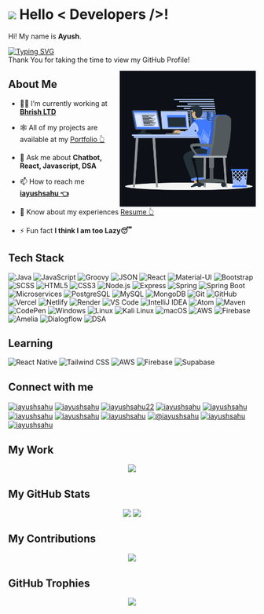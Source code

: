 <h1><img src="https://raw.githubusercontent.com/MartinHeinz/MartinHeinz/master/wave.gif" width="30px"> Hello < Developers />! </h1>
<p align='center'>
   
</p>
<div size='20px'> Hi! My name is <strong>Ayush</strong>. 
   
   [![Typing SVG](https://readme-typing-svg.herokuapp.com?font=Fira+Code&pause=1000&width=435&lines=I+am+a+software+engineer;I+am+a+passionate+web+developer)](https://git.io/typing-svg)
   <br>
   Thank You for taking the time to view my GitHub Profile! 
</div>
<div>
   <img width="55%" align="right" alt="web development" src="https://github.com/iayushsahu/img-for-projects/blob/main/animation_500_kxa883sd.gif" />
</div>
<h2> About Me</h2>

- 👨‍💻 I’m currently working at **[Bhrish LTD](http://bhrish.com/)**

- 🕸️ All of my projects are available at my [Portfolio 👆](https://iayushsahu.github.io/portfolio.v2)

- 💬 Ask me about **Chatbot, React, Javascript, DSA**

- 📫 How to reach me [**iayushsahu 👈**](https://www.linkedin.com/in/iayushsahu)

- 📄 Know about my experiences [Resume 👆](https://docs.google.com/viewer?url=https://raw.githubusercontent.com/iayushsahu/my-resume/main/Ayush_sahu_Cv.pdf)

- ⚡ Fun fact **I think I am too Lazy😴**


<h2> Tech Stack </h2>

![Java](https://img.shields.io/badge/-Java-444444?style=flat&logo=java&logoColor=007ACC)
![JavaScript](https://img.shields.io/badge/-JavaScript-444444?style=flat&logo=javascript&logoColor=007ACC)
![Groovy](https://img.shields.io/badge/-Groovy-444444?style=flat&logo=apache-groovy&logoColor=007ACC)
![JSON](https://img.shields.io/badge/-JSON-444444?style=flat&logo=json&logoColor=007ACC)
![React](https://img.shields.io/badge/-React-444444?style=flat&logo=react&logoColor=007ACC)
![Material-UI](https://img.shields.io/badge/-MUI-444444?style=flat&logo=mui&logoColor=007ACC)
![Bootstrap](https://img.shields.io/badge/-Bootstrap-444444?style=flat&logo=bootstrap&logoColor=007ACC)
![SCSS](https://img.shields.io/badge/-SCSS-444444?style=flat&logo=sass&logoColor=007ACC)
![HTML5](https://img.shields.io/badge/-HTML5-444444?style=flat&logo=html5&logoColor=007ACC)
![CSS3](https://img.shields.io/badge/-CSS3-444444?style=flat&logo=css3&logoColor=007ACC)
![Node.js](https://img.shields.io/badge/-Node.js-444444?style=flat&logo=node.js&logoColor=007ACC)
![Express](https://img.shields.io/badge/-Express-444444?style=flat&logo=express&logoColor=007ACC)
![Spring](https://img.shields.io/badge/-Spring-444444?style=flat&logo=spring&logoColor=007ACC)
![Spring Boot](https://img.shields.io/badge/-SpringBoot-444444?style=flat&logo=spring-boot&logoColor=007ACC)
![Microservices](https://img.shields.io/badge/-Microservices-444444?style=flat&logo=microgen&logoColor=007ACC)
![PostgreSQL](https://img.shields.io/badge/-PostgreSQL-444444?style=flat&logo=postgresql&logoColor=007ACC)
![MySQL](https://img.shields.io/badge/-MySQL-444444?style=flat&logo=mysql&logoColor=007ACC)
![MongoDB](https://img.shields.io/badge/-MongoDB-444444?style=flat&logo=mongodb&logoColor=007ACC)
![Git](https://img.shields.io/badge/-Git-444444?style=flat&logo=git&logoColor=007ACC)
![GitHub](https://img.shields.io/badge/-GitHub-444444?style=flat&logo=github&logoColor=007ACC)
![Vercel](https://img.shields.io/badge/-Vercel-444444?style=flat&logo=vercel&logoColor=007ACC)
![Netlify](https://img.shields.io/badge/-Netlify-444444?style=flat&logo=netlify&logoColor=007ACC)
![Render](https://img.shields.io/badge/-Render-444444?style=flat&logo=render&logoColor=007ACC)
![VS Code](https://img.shields.io/badge/-VSCode-444444?style=flat&logo=visual-studio-code&logoColor=007ACC)
![IntelliJ IDEA](https://img.shields.io/badge/-IntelliJIDEA-444444?style=flat&logo=intellij-idea&logoColor=007ACC)
![Atom](https://img.shields.io/badge/-Atom-444444?style=flat&logo=atom&logoColor=007ACC)
![Maven](https://img.shields.io/badge/-Maven-444444?style=flat&logo=apache-maven&logoColor=007ACC)
![CodePen](https://img.shields.io/badge/-CodePen-444444?style=flat&logo=codepen&logoColor=007ACC)
![Windows](https://img.shields.io/badge/-Windows-444444?style=flat&logo=windows&logoColor=007ACC)
![Linux](https://img.shields.io/badge/-Linux-444444?style=flat&logo=linux&logoColor=007ACC)
![Kali Linux](https://img.shields.io/badge/-Kali_Linux-444444?style=flat&logo=kalilinux&logoColor=007ACC)
![macOS](https://img.shields.io/badge/-macOS-444444?style=flat&logo=apple&logoColor=007ACC)
![AWS](https://img.shields.io/badge/-AWS-444444?style=flat&logo=amazon-aws&logoColor=007ACC)
![Firebase](https://img.shields.io/badge/-Firebase-444444?style=flat&logo=firebase&logoColor=007ACC)
![Amelia](https://img.shields.io/badge/-Amelia.ai-444444?style=flat&logoColor=007ACC)
![Dialogflow](https://img.shields.io/badge/-Dialogflow-444444?style=flat&logo=dialogflow&logoColor=007ACC)
![DSA](https://img.shields.io/badge/-DSA-444444?style=flat&logo=code&logoColor=007ACC)

## Learning 
![React Native](https://img.shields.io/badge/React_Native-20232A?style=for-the-badge&logo=react&logoColor=61DAFB)
![Tailwind CSS](https://img.shields.io/badge/Tailwind_CSS-06B6D4?style=for-the-badge&logo=tailwind-css&logoColor=white)
![AWS](https://img.shields.io/badge/AWS-FF9900?style=for-the-badge&logo=amazon-aws&logoColor=white)
![Firebase](https://img.shields.io/badge/Firebase-FFCA28?style=for-the-badge&logo=firebase&logoColor=black)
![Supabase](https://img.shields.io/badge/Supabase-3ECF8E?style=for-the-badge&logo=supabase&logoColor=white)



<h2> Connect with me </h2>
<a href="https://linkedin.com/in/iayushsahu" target="blank"><img align="center" src="https://raw.githubusercontent.com/rahuldkjain/github-profile-readme-generator/master/src/images/icons/Social/linked-in-alt.svg" alt="iayushsahu" height="20" width="30" /></a>
<a href="https://instagram.com/iayushsahu" target="blank"><img align="center" src="https://raw.githubusercontent.com/rahuldkjain/github-profile-readme-generator/master/src/images/icons/Social/instagram.svg" alt="iayushsahu" height="20" width="30" /></a>
<a href="https://fb.com/iayushsahu22" target="blank"><img align="center" src="https://raw.githubusercontent.com/rahuldkjain/github-profile-readme-generator/master/src/images/icons/Social/facebook.svg" alt="iayushsahu22" height="20" width="30" /></a>
<a href="https://www.hackerrank.com/iayushsahu" target="blank"><img align="center" src="https://raw.githubusercontent.com/rahuldkjain/github-profile-readme-generator/master/src/images/icons/Social/hackerrank.svg" alt="iayushsahu" height="20" width="30" /></a>
<a href="https://twitter.com/iayushsahu" target="blank"><img align="center" src="https://raw.githubusercontent.com/rahuldkjain/github-profile-readme-generator/master/src/images/icons/Social/twitter.svg" alt="iayushsahu" height="20" width="30" /></a>
<a href="https://codepen.io/iayushsahu" target="blank"><img align="center" src="https://raw.githubusercontent.com/rahuldkjain/github-profile-readme-generator/master/src/images/icons/Social/codepen.svg" alt="iayushsahu" height="20" width="30" /></a>
<a href="https://stackoverflow.com/users/iayushsahu" target="blank"><img align="center" src="https://raw.githubusercontent.com/rahuldkjain/github-profile-readme-generator/master/src/images/icons/Social/stack-overflow.svg" alt="iayushsahu" height="20" width="30" /></a>
<a href="https://codesandbox.com/iayushsahu" target="blank"><img align="center" src="https://raw.githubusercontent.com/rahuldkjain/github-profile-readme-generator/master/src/images/icons/Social/codesandbox.svg" alt="iayushsahu" height="20" width="30" /></a>
<a href="https://medium.com/@iayushsahu" target="blank"><img align="center" src="https://raw.githubusercontent.com/rahuldkjain/github-profile-readme-generator/master/src/images/icons/Social/medium.svg" alt="@iayushsahu" height="20" width="30" /></a>
<a href="https://www.youtube.com/c/iayushsahu" target="blank"><img align="center" src="https://raw.githubusercontent.com/rahuldkjain/github-profile-readme-generator/master/src/images/icons/Social/youtube.svg" alt="iayushsahu" height="20" width="30" /></a>
<a href="https://auth.geeksforgeeks.org/user/iayushsahu" target="blank"><img align="center" src="https://raw.githubusercontent.com/rahuldkjain/github-profile-readme-generator/master/src/images/icons/Social/geeks-for-geeks.svg" alt="iayushsahu" height="20" width="30" /></a>


<h2> My Work </h2>
  
   <p align="center">
<a>
 <img height="160em" src="https://github-readme-stats-eight-theta.vercel.app/api/top-langs/?username=iayushsahu&layout=compact&langs_count=8&theme=dracula&hide_border=true&date_format=M%20j%5B%2C%20Y%5D"/>

<h2> My GitHub Stats </h2>

<p align="center">
<a>
   <img height="160em" src="https://github-readme-streak-stats.herokuapp.com/?user=iayushsahu&theme=dracula&hide_border=true" />
   <img height="160em" src="https://github-readme-stats-eight-theta.vercel.app/api?username=iayushsahu&show_icons=true&theme=dracula&include_all_commits=true&count_private=true&hide_border=true"/>
</a>
</p>

<h2> My Contributions </h2>

<p align="center">
  <img src="https://github-readme-activity-graph.vercel.app/graph?username=iayushsahu&theme=dracula&hide_border=true" />
</p>

<h2> GitHub Trophies </h2>

<p align="center">
  <img src="https://github-profile-trophy.vercel.app/?username=iayushsahu&theme=dracula&no-frame=true&no-bg=true&margin-w=10" />
</p>



